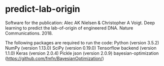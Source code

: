 # predict-lab-origin

Software for the publication:
Alec AK Nielsen & Christopher A Voigt. Deep learning to predict the lab-of-origin of engineered DNA. Nature Communications. 2018.

The following packages are required to run the code:
Python (version 3.5.2)
NumPy (version 1.13.0)
SciPy (version 0.19.0)
Tensorflow backend (version 1.1.0) 
Keras (version 2.0.4)
Pickle
json (version 2.0.9)
bayesian-optimization (https://github.com/fmfn/BayesianOptimization/)
